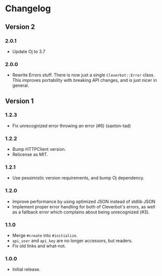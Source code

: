 # Changelog
## Version 2
### 2.0.1
* Update Oj to 3.7

### 2.0.0
* Rewrite Errors stuff. There is now just a single `Cleverbot::Error` class. This improves portability with breaking API changes, and is just nicer in general.

## Version 1
### 1.2.3
* Fix unrecognized error throwing an error (#6) (saxton-tad)

### 1.2.2
* Bump HTTPClient version.
* Relicense as MIT.

### 1.2.1
* Use pessimistic version requirements, and bump Oj dependency.

### 1.2.0
* Improve performance by using optimized JSON instead of stdlib JSON
* Implement proper error handling for both of Cleverbot's errors, as well as a fallback error which complains about being unrecognized (#3).

### 1.1.0
* Merge `#create` into `#initialize`.
* `api_user` and `api_key` are no longer accessors, but readers.
* Fix old links and what-not.

### 1.0.0
* Initial release.
